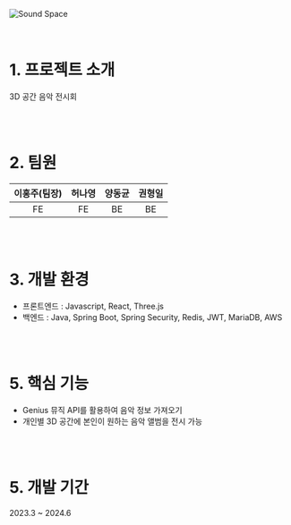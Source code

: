 ![Sound Space](https://github.com/pknu-wap/2023_1_WAP_WEB_TEAM2/assets/119515797/ee00ff01-f795-490f-8c35-5065dc701181)

<br>

# 1. 프로젝트 소개

3D 공간 음악 전시회

<br><br>

# 2. 팀원

| **이홍주(팀장)** | **허나영** | **양동균** | **권형일** |
| :-----------: | :------: | :------: | :------: |
| FE | FE | BE | BE |

<br><br>

# 3. 개발 환경

- 프론트엔드 : Javascript, React, Three.js
- 백엔드 : Java, Spring Boot, Spring Security, Redis, JWT, MariaDB, AWS

<br><br>

# 5. 핵심 기능

- Genius 뮤직 API를 활용하여 음악 정보 가져오기
- 개인별 3D 공간에 본인이 원하는 음악 앨범을 전시 가능

<br><br>

# 5. 개발 기간
2023.3 ~ 2024.6
